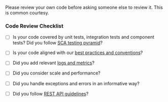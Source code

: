 
Please review your own code before asking someone else to review it. This is common courtesy.

### Code Review Checklist

- [ ] Is your code covered by unit tests, integration tests and component tests? Did you follow [SCA testing pyramid](https://checkmarx.sharepoint.com/:p:/s/LumoTeam/EdY2yiaZGIVJpvD4rYP4n1UB5PHBVoc_K-TbI8xY7TAHVg?e=hZqufG)?

- [ ] Is your code aligned with our [best practices and conventions](https://checkmarx.atlassian.net/wiki/spaces/CXLUMO/pages/3149037741/Best+Practices+and+Conventions)?

- [ ] Did you add relevant [logs and metrics](https://checkmarx.atlassian.net/wiki/spaces/CXLUMO/pages/3149037741/Best+Practices+and+Conventions#Logging-and-Metrics)?

- [ ] Did you consider scale and performance?

- [ ] Did you handle exceptions and errors in an informative way?

- [ ] Did you follow [REST API guidelines](https://checkmarx.atlassian.net/wiki/spaces/CXLUMO/pages/1719501069/REST+API+Standards)?